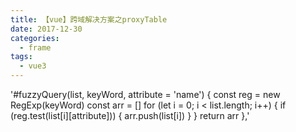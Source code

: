 ```yaml
---
title: 【vue】跨域解决方案之proxyTable
date: 2017-12-30
categories:
  - frame
tags:
  - vue3
---
```


'#fuzzyQuery(list, keyWord, attribute = 'name') {
const reg = new RegExp(keyWord)
const arr = []
for (let i = 0; i < list.length; i++) {
if (reg.test(list[i][attribute])) {
arr.push(list[i])
}
}
return arr
},'
